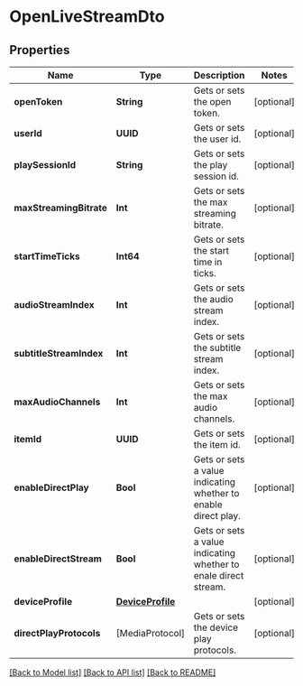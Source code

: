 # OpenLiveStreamDto

## Properties
Name | Type | Description | Notes
------------ | ------------- | ------------- | -------------
**openToken** | **String** | Gets or sets the open token. | [optional] 
**userId** | **UUID** | Gets or sets the user id. | [optional] 
**playSessionId** | **String** | Gets or sets the play session id. | [optional] 
**maxStreamingBitrate** | **Int** | Gets or sets the max streaming bitrate. | [optional] 
**startTimeTicks** | **Int64** | Gets or sets the start time in ticks. | [optional] 
**audioStreamIndex** | **Int** | Gets or sets the audio stream index. | [optional] 
**subtitleStreamIndex** | **Int** | Gets or sets the subtitle stream index. | [optional] 
**maxAudioChannels** | **Int** | Gets or sets the max audio channels. | [optional] 
**itemId** | **UUID** | Gets or sets the item id. | [optional] 
**enableDirectPlay** | **Bool** | Gets or sets a value indicating whether to enable direct play. | [optional] 
**enableDirectStream** | **Bool** | Gets or sets a value indicating whether to enale direct stream. | [optional] 
**deviceProfile** | [**DeviceProfile**](DeviceProfile.md) |  | [optional] 
**directPlayProtocols** | [MediaProtocol] | Gets or sets the device play protocols. | [optional] 

[[Back to Model list]](../README.md#documentation-for-models) [[Back to API list]](../README.md#documentation-for-api-endpoints) [[Back to README]](../README.md)


